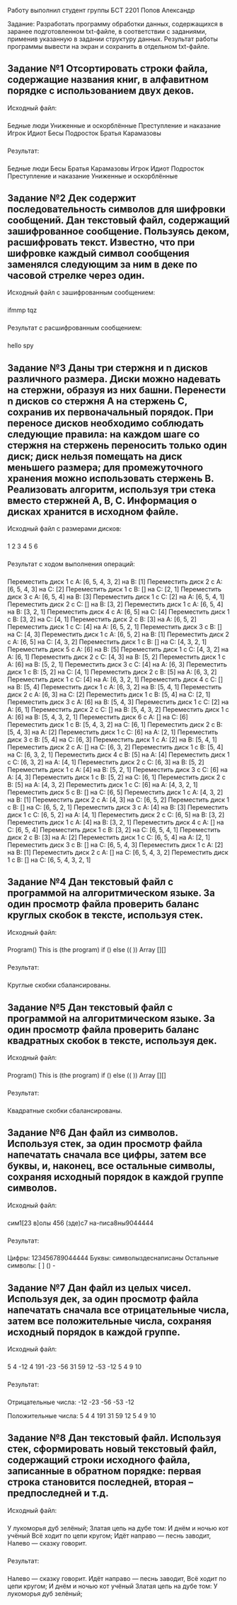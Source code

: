 Работу выполнил студент группы БСТ 2201 Попов Александр

Задание:
Разработать программу обработки данных, содержащихся в заранее подготовленном txt-файле, в соответствии с заданиями, применив указанную в задании структуру данных. Результат работы
программы вывести на экран и сохранить в отдельном txt-файле.

Задание №1
Отсортировать строки файла, содержащие названия книг, в алфавитном порядке с использованием двух деков.
-----------------------------
Исходный файл:
###
Бедные люди
Униженные и оскорблённые
Преступление и наказание
Игрок
Идиот
Бесы
Подросток
Братья Карамазовы
###

Результат:
###
Бедные люди
Бесы
Братья Карамазовы
Игрок
Идиот
Подросток
Преступление и наказание
Униженные и оскорблённые
###


Задание №2
Дек содержит последовательность символов для шифровки сообщений. Дан текстовый файл, содержащий зашифрованное сообщение. Пользуясь деком, расшифровать текст. Известно, что при
шифровке каждый символ сообщения заменялся следующим за ним в деке по часовой стрелке через один.
-
Исходный файл с зашифрованным сообщением:
###
ifmmp tqz
###

Результат с расшифрованным сообщением:
###
hello spy
###


Задание №3
Даны три стержня и n дисков различного размера. Диски можно надевать на стержни, образуя из них башни. Перенести n дисков со стержня А на стержень С, сохранив их первоначальный
порядок. При переносе дисков необходимо соблюдать следующие правила:
на каждом шаге со стержня на стержень переносить только один диск;
диск нельзя помещать на диск меньшего размера;
для промежуточного хранения можно использовать стержень В. Реализовать алгоритм, используя три стека вместо стержней А, В, С. Информация о дисках хранится в исходном файле.
--
Исходный файл с размерами дисков:
###
1
2
3
4
5
6
###

Результат с ходом выполнения операций:
###
Переместить диск 1 с A: [6, 5, 4, 3, 2] на B: [1]
Переместить диск 2 с A: [6, 5, 4, 3] на C: [2]
Переместить диск 1 с B: [] на C: [2, 1]
Переместить диск 3 с A: [6, 5, 4] на B: [3]
Переместить диск 1 с C: [2] на A: [6, 5, 4, 1]
Переместить диск 2 с C: [] на B: [3, 2]
Переместить диск 1 с A: [6, 5, 4] на B: [3, 2, 1]
Переместить диск 4 с A: [6, 5] на C: [4]
Переместить диск 1 с B: [3, 2] на C: [4, 1]
Переместить диск 2 с B: [3] на A: [6, 5, 2]
Переместить диск 1 с C: [4] на A: [6, 5, 2, 1]
Переместить диск 3 с B: [] на C: [4, 3]
Переместить диск 1 с A: [6, 5, 2] на B: [1]
Переместить диск 2 с A: [6, 5] на C: [4, 3, 2]
Переместить диск 1 с B: [] на C: [4, 3, 2, 1]
Переместить диск 5 с A: [6] на B: [5]
Переместить диск 1 с C: [4, 3, 2] на A: [6, 1]
Переместить диск 2 с C: [4, 3] на B: [5, 2]
Переместить диск 1 с A: [6] на B: [5, 2, 1]
Переместить диск 3 с C: [4] на A: [6, 3]
Переместить диск 1 с B: [5, 2] на C: [4, 1]
Переместить диск 2 с B: [5] на A: [6, 3, 2]
Переместить диск 1 с C: [4] на A: [6, 3, 2, 1]
Переместить диск 4 с C: [] на B: [5, 4]
Переместить диск 1 с A: [6, 3, 2] на B: [5, 4, 1]
Переместить диск 2 с A: [6, 3] на C: [2]
Переместить диск 1 с B: [5, 4] на C: [2, 1]
Переместить диск 3 с A: [6] на B: [5, 4, 3]
Переместить диск 1 с C: [2] на A: [6, 1]
Переместить диск 2 с C: [] на B: [5, 4, 3, 2]
Переместить диск 1 с A: [6] на B: [5, 4, 3, 2, 1]
Переместить диск 6 с A: [] на C: [6]
Переместить диск 1 с B: [5, 4, 3, 2] на C: [6, 1]
Переместить диск 2 с B: [5, 4, 3] на A: [2]
Переместить диск 1 с C: [6] на A: [2, 1]
Переместить диск 3 с B: [5, 4] на C: [6, 3]
Переместить диск 1 с A: [2] на B: [5, 4, 1]
Переместить диск 2 с A: [] на C: [6, 3, 2]
Переместить диск 1 с B: [5, 4] на C: [6, 3, 2, 1]
Переместить диск 4 с B: [5] на A: [4]
Переместить диск 1 с C: [6, 3, 2] на A: [4, 1]
Переместить диск 2 с C: [6, 3] на B: [5, 2]
Переместить диск 1 с A: [4] на B: [5, 2, 1]
Переместить диск 3 с C: [6] на A: [4, 3]
Переместить диск 1 с B: [5, 2] на C: [6, 1]
Переместить диск 2 с B: [5] на A: [4, 3, 2]
Переместить диск 1 с C: [6] на A: [4, 3, 2, 1]
Переместить диск 5 с B: [] на C: [6, 5]
Переместить диск 1 с A: [4, 3, 2] на B: [1]
Переместить диск 2 с A: [4, 3] на C: [6, 5, 2]
Переместить диск 1 с B: [] на C: [6, 5, 2, 1]
Переместить диск 3 с A: [4] на B: [3]
Переместить диск 1 с C: [6, 5, 2] на A: [4, 1]
Переместить диск 2 с C: [6, 5] на B: [3, 2]
Переместить диск 1 с A: [4] на B: [3, 2, 1]
Переместить диск 4 с A: [] на C: [6, 5, 4]
Переместить диск 1 с B: [3, 2] на C: [6, 5, 4, 1]
Переместить диск 2 с B: [3] на A: [2]
Переместить диск 1 с C: [6, 5, 4] на A: [2, 1]
Переместить диск 3 с B: [] на C: [6, 5, 4, 3]
Переместить диск 1 с A: [2] на B: [1]
Переместить диск 2 с A: [] на C: [6, 5, 4, 3, 2]
Переместить диск 1 с B: [] на C: [6, 5, 4, 3, 2, 1]
###


Задание №4
Дан текстовый файл с программой на алгоритмическом языке. За один просмотр файла проверить баланс круглых скобок в тексте, используя стек.
--
Исходный файл:
###
Program()
 This is (the program)
 if ()
 else (( ))
Array [][]
###

Результат:
###
Круглые скобки сбалансированы.
###


Задание №5
Дан текстовый файл с программой на алгоритмическом языке. За один просмотр файла проверить баланс квадратных скобок в тексте, используя дек.
--
Исходный файл:
###
Program()
 This is (the program)
 if ()
 else (( ))
Array [][]
###

Результат:
###
Квадратные скобки сбалансированы.
###


Задание №6
Дан файл из символов. Используя стек, за один просмотр файла напечатать сначала все цифры, затем все буквы, и, наконец, все остальные символы, сохраняя исходный порядок в каждой группе
символов.
--
Исходный файл:
###
сим1[23 в]олы 456 (зде)с7 на-писа8ны9044444
###

Результат:
###
Цифры:
123456789044444
Буквы:
символыздеснаписаны
Остальные символы:
[ ]  () -
###


Задание №7
Дан файл из целых чисел. Используя дек, за один просмотр файла напечатать сначала все отрицательные числа, затем все положительные числа, сохраняя исходный порядок в каждой группе.
---
Исходный файл:
###
5 4 -12 4 191 -23 -56 31 59 12 -53 -12 5 4 9 10
###

Результат:
###
Отрицательные числа:
-12
-23
-56
-53
-12

Положительные числа:
5
4
4
191
31
59
12
5
4
9
10
###


Задание №8
Дан текстовый файл. Используя стек, сформировать новый текстовый файл, содержащий строки исходного файла, записанные в обратном порядке: первая строка становится последней, вторая –
предпоследней и т.д.
---
Исходный файл:
###
У лукоморья дуб зелёный;
Златая цепь на дубе том:
И днём и ночью кот учёный
Всё ходит по цепи кругом;
Идёт направо — песнь заводит,
Налево — сказку говорит.
###

Результат:
###
Налево — сказку говорит.
Идёт направо — песнь заводит,
Всё ходит по цепи кругом;
И днём и ночью кот учёный
Златая цепь на дубе том:
У лукоморья дуб зелёный;
###


